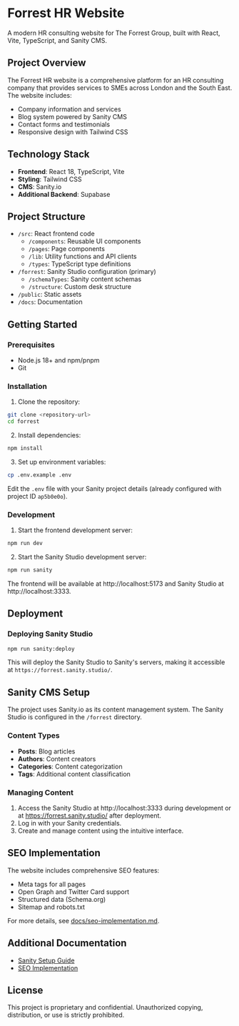 # Forrest HR Website

A modern HR consulting website for The Forrest Group, built with React, Vite, TypeScript, and Sanity CMS.

## Project Overview

The Forrest HR website is a comprehensive platform for an HR consulting company that provides services to SMEs across London and the South East. The website includes:

- Company information and services
- Blog system powered by Sanity CMS
- Contact forms and testimonials
- Responsive design with Tailwind CSS

## Technology Stack

- **Frontend**: React 18, TypeScript, Vite
- **Styling**: Tailwind CSS
- **CMS**: Sanity.io
- **Additional Backend**: Supabase

## Project Structure

- `/src`: React frontend code
  - `/components`: Reusable UI components
  - `/pages`: Page components
  - `/lib`: Utility functions and API clients
  - `/types`: TypeScript type definitions
- `/forrest`: Sanity Studio configuration (primary)
  - `/schemaTypes`: Sanity content schemas
  - `/structure`: Custom desk structure
- `/public`: Static assets
- `/docs`: Documentation

## Getting Started

### Prerequisites

- Node.js 18+ and npm/pnpm
- Git

### Installation

1. Clone the repository:
```bash
git clone <repository-url>
cd forrest
```

2. Install dependencies:
```bash
npm install
```

3. Set up environment variables:
```bash
cp .env.example .env
```

Edit the `.env` file with your Sanity project details (already configured with project ID `ap5b0e0o`).

### Development

1. Start the frontend development server:
```bash
npm run dev
```

2. Start the Sanity Studio development server:
```bash
npm run sanity
```

The frontend will be available at http://localhost:5173 and Sanity Studio at http://localhost:3333.

## Deployment

### Deploying Sanity Studio

```bash
npm run sanity:deploy
```

This will deploy the Sanity Studio to Sanity's servers, making it accessible at `https://forrest.sanity.studio/`.

## Sanity CMS Setup

The project uses Sanity.io as its content management system. The Sanity Studio is configured in the `/forrest` directory.

### Content Types

- **Posts**: Blog articles
- **Authors**: Content creators
- **Categories**: Content categorization
- **Tags**: Additional content classification

### Managing Content

1. Access the Sanity Studio at http://localhost:3333 during development or at https://forrest.sanity.studio/ after deployment.
2. Log in with your Sanity credentials.
3. Create and manage content using the intuitive interface.

## SEO Implementation

The website includes comprehensive SEO features:

- Meta tags for all pages
- Open Graph and Twitter Card support
- Structured data (Schema.org)
- Sitemap and robots.txt

For more details, see [docs/seo-implementation.md](docs/seo-implementation.md).

## Additional Documentation

- [Sanity Setup Guide](docs/sanity-setup-guide.md)
- [SEO Implementation](docs/seo-implementation.md)

## License

This project is proprietary and confidential. Unauthorized copying, distribution, or use is strictly prohibited.
